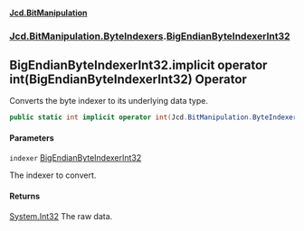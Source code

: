 ﻿#### [Jcd.BitManipulation](index.md 'index')

### [Jcd.BitManipulation.ByteIndexers](Jcd.BitManipulation.ByteIndexers.md 'Jcd.BitManipulation.ByteIndexers').[BigEndianByteIndexerInt32](Jcd.BitManipulation.ByteIndexers.BigEndianByteIndexerInt32.md 'Jcd.BitManipulation.ByteIndexers.BigEndianByteIndexerInt32')

## BigEndianByteIndexerInt32.implicit operator int(BigEndianByteIndexerInt32) Operator

Converts the byte indexer to its underlying data type.

```csharp
public static int implicit operator int(Jcd.BitManipulation.ByteIndexers.BigEndianByteIndexerInt32 indexer);
```

#### Parameters

<a name='Jcd.BitManipulation.ByteIndexers.BigEndianByteIndexerInt32.op_Implicitint(Jcd.BitManipulation.ByteIndexers.BigEndianByteIndexerInt32).indexer'></a>

`indexer` [BigEndianByteIndexerInt32](Jcd.BitManipulation.ByteIndexers.BigEndianByteIndexerInt32.md 'Jcd.BitManipulation.ByteIndexers.BigEndianByteIndexerInt32')

The indexer to convert.

#### Returns

[System.Int32](https://docs.microsoft.com/en-us/dotnet/api/System.Int32 'System.Int32')
The raw data.